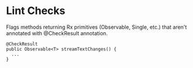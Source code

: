 # Lint Checks
Flags methods returning Rx primitives (Observable, Single, etc.) that aren't annotated with @CheckResult annotation.

    @CheckResult
    public Observable<T> streamTextChanges() {
      ...
    }
